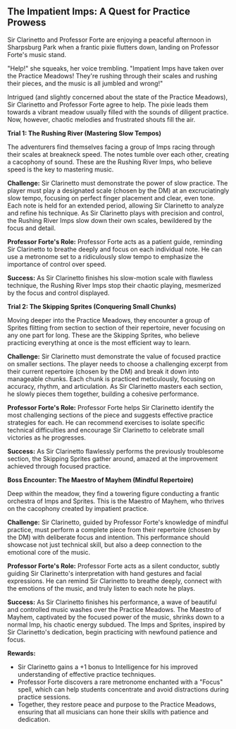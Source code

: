 ## The Impatient Imps: A Quest for Practice Prowess

Sir Clarinetto and Professor Forte are enjoying a peaceful afternoon in Sharpsburg Park when a frantic pixie flutters down, landing on Professor Forte's music stand. 

"Help!" she squeaks, her voice trembling. "Impatient Imps have taken over the Practice Meadows! They're rushing through their scales and rushing their pieces, and the music is all jumbled and wrong!"

Intrigued (and slightly concerned about the state of the Practice Meadows), Sir Clarinetto and Professor Forte agree to help. The pixie leads them towards a vibrant meadow usually filled with the sounds of diligent practice. Now, however, chaotic melodies and frustrated shouts fill the air.

**Trial 1: The Rushing River (Mastering Slow Tempos)**

The adventurers find themselves facing a group of Imps racing through their scales at breakneck speed. The notes tumble over each other, creating a cacophony of sound. These are the Rushing River Imps, who believe speed is the key to mastering music.

**Challenge:** Sir Clarinetto must demonstrate the power of slow practice. The player must play a designated scale (chosen by the DM) at an excruciatingly slow tempo, focusing on perfect finger placement and clear, even tone. Each note is held for an extended period, allowing Sir Clarinetto to analyze and refine his technique. As Sir Clarinetto plays with precision and control, the Rushing River Imps slow down their own scales, bewildered by the focus and detail.

**Professor Forte's Role:** Professor Forte acts as a patient guide, reminding Sir Clarinetto to breathe deeply and focus on each individual note. He can use a metronome set to a ridiculously slow tempo to emphasize the importance of control over speed.

**Success:** As Sir Clarinetto finishes his slow-motion scale with flawless technique, the Rushing River Imps stop their chaotic playing, mesmerized by the focus and control displayed.

**Trial 2: The Skipping Sprites (Conquering Small Chunks)**

Moving deeper into the Practice Meadows, they encounter a group of Sprites flitting from section to section of their repertoire, never focusing on any one part for long. These are the Skipping Sprites, who believe practicing everything at once is the most efficient way to learn.

**Challenge:** Sir Clarinetto must demonstrate the value of focused practice on smaller sections. The player needs to choose a challenging excerpt from their current repertoire (chosen by the DM) and break it down into manageable chunks. Each chunk is practiced meticulously, focusing on accuracy, rhythm, and articulation. As Sir Clarinetto masters each section, he slowly pieces them together, building a cohesive performance.

**Professor Forte's Role:** Professor Forte helps Sir Clarinetto identify the most challenging sections of the piece and suggests effective practice strategies for each. He can recommend exercises to isolate specific technical difficulties and encourage Sir Clarinetto to celebrate small victories as he progresses. 

**Success:** As Sir Clarinetto flawlessly performs the previously troublesome section, the Skipping Sprites gather around, amazed at the improvement achieved through focused practice.

**Boss Encounter: The Maestro of Mayhem (Mindful Repertoire)**

Deep within the meadow, they find a towering figure conducting a frantic orchestra of Imps and Sprites. This is the Maestro of Mayhem, who thrives on the cacophony created by impatient practice.

**Challenge:** Sir Clarinetto, guided by Professor Forte's knowledge of mindful practice, must perform a complete piece from their repertoire (chosen by the DM) with deliberate focus and intention. This performance should showcase not just technical skill, but also a deep connection to the emotional core of the music.

**Professor Forte's Role:** Professor Forte acts as a silent conductor, subtly guiding Sir Clarinetto's interpretation with hand gestures and facial expressions. He can remind Sir Clarinetto to breathe deeply, connect with the emotions of the music, and truly listen to each note he plays.

**Success:** As Sir Clarinetto finishes his performance, a wave of beautiful and controlled music washes over the Practice Meadows. The Maestro of Mayhem, captivated by the focused power of the music, shrinks down to a normal Imp, his chaotic energy subdued. The Imps and Sprites, inspired by Sir Clarinetto's dedication, begin practicing with newfound patience and focus.

**Rewards:**

* Sir Clarinetto gains a +1 bonus to Intelligence for his improved understanding of effective practice techniques.
* Professor Forte discovers a rare metronome enchanted with a "Focus" spell, which can help students concentrate and avoid distractions during practice sessions.
* Together, they restore peace and purpose to the Practice Meadows, ensuring that all musicians can hone their skills with patience and dedication. 
